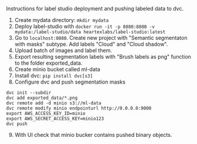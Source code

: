 Instructions for label studio deployment and pushing labeled data to dvc.

1. Create mydata directory: `mkdir mydata`
2. Deploy label-studio with `docker run -it -p 8080:8080 -v mydata:/label-studio/data heartexlabs/label-studio:latest`
3. Go to `localhost:8080`. Create new project with "Semantic segmentaton with masks" subtype. Add labels "Cloud" and "Cloud shadow".
4. Upload batch of images and label them.
5. Export resulting segmentation labels with "Brush labels as png" function to the folder exported_data.
6. Create minio bucket called ml-data
7. Install dvc: `pip install dvc[s3]`
8. Configure dvc and push segmentation masks
```
dvc init --subdir
dvc add exported_data/*.png
dvc remote add -d minio s3://ml-data
dvc remote modify minio endpointurl http://0.0.0.0:9000
export AWS_ACCESS_KEY_ID=minio
export AWS_SECRET_ACCESS_KEY=minio123
dvc push
```
9. With UI check that minio bucker contains pushed binary objects.
